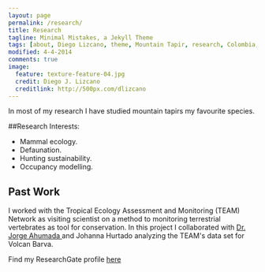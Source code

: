 ```yaml
---
layout: page
permalink: /research/
title: Research
tagline: Minimal Mistakes, a Jekyll Theme
tags: [about, Diego Lizcano, theme, Mountain Tapir, research, Colombia, Paramo]
modified: 4-4-2014
comments: true
image:
  feature: texture-feature-04.jpg
  credit: Diego J. Lizcano
  creditlink: http://500px.com/dlizcano
---
```

In most of my research I have studied mountain tapirs my favourite species. 

##Research Interests:

* Mammal ecology.
* Defaunation. 
* Hunting sustainability. 
* Occupancy modelling.

## Past Work
I worked with the Tropical Ecology Assessment and Monitoring (TEAM) Network as visiting scientist on a method to monitoring terrestrial vertebrates as tool for conservation. In this project I collaborated with [Dr. Jorge Ahumada ](http://www.teamnetwork.org/user/376) and Johanna Hurtado analyzing the TEAM's data set for Volcan Barva. 

Find my ResearchGate profile [here](https://www.researchgate.net/profile/Diego_Lizcano)
